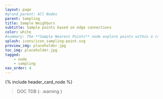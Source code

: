```yaml
---
layout: page
#grand_parent: All Nodes
parent: Sampling
title: Sample Neighbors
subtitle: Sample points based on edge connections
color: white
#summary: The **Sample Nearest Points** node explore points within a range using various methods. Define sampling range, weight targets, and obtain useful attributes.
splash: icons/icon_sampling-point.svg
preview_img: placeholder.jpg
toc_img: placeholder.jpg
tagged: 
    - node
    - sampling
nav_order: 4
---
```


{% include header_card_node %}

> DOC TDB
{: .warning }